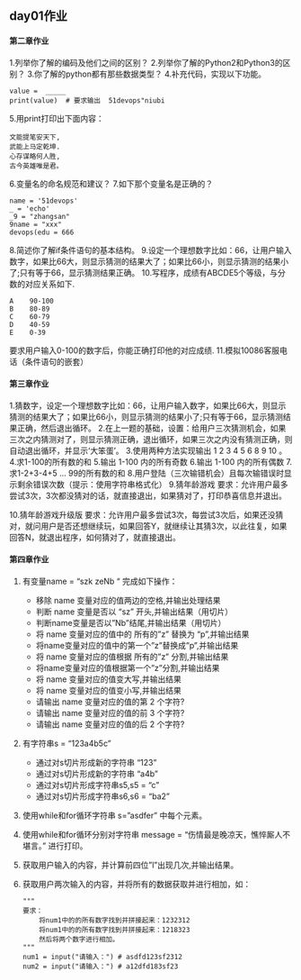 ## day01作业

#### 第二章作业

1.列举你了解的编码及他们之间的区别？
2.列举你了解的Python2和Python3的区别？
3.你了解的python都有那些数据类型？
4.补充代码，实现以下功能。

```
value =  _____ 
print(value)  # 要求输出  51devops"niubi
```

5.用print打印出下面内容：

```
⽂能提笔安天下,
武能上⻢定乾坤.
⼼存谋略何⼈胜,
古今英雄唯是君。
```

6.变量名的命名规范和建议？
7.如下那个变量名是正确的？

```
name = '51devops'
_ = 'echo'
_9 = "zhangsan"
9name = "xxx"
devops(edu = 666
```

8.简述你了解if条件语句的基本结构。
9.设定一个理想数字比如：66，让用户输入数字，如果比66大，则显示猜测的结果大了；如果比66小，则显示猜测的结果小了;只有等于66，显示猜测结果正确。
10.写程序，成绩有ABCDE5个等级，与分数的对应关系如下.

```
A    90-100
B    80-89
C    60-79
D    40-59
E    0-39
```

要求用户输入0-100的数字后，你能正确打印他的对应成绩.
11.模拟10086客服电话（条件语句的嵌套）

#### 第三章作业

1.猜数字，设定一个理想数字比如：66，让用户输入数字，如果比66大，则显示猜测的结果大了；如果比66小，则显示猜测的结果小了;只有等于66，显示猜测结果正确，然后退出循环。
2.在上一题的基础，设置：给用户三次猜测机会，如果三次之内猜测对了，则显示猜测正确，退出循环，如果三次之内没有猜测正确，则自动退出循环，并显示‘大笨蛋’。
3.使用两种方法实现输出 1 2 3 4 5 6 8 9 10 。
4.求1-100的所有数的和
5.输出 1-100 内的所有奇数
6.输出 1-100 内的所有偶数
7.求1-2+3-4+5 … 99的所有数的和
8.⽤户登陆（三次输错机会）且每次输错误时显示剩余错误次数（提示：使⽤字符串格式化）
9.猜年龄游戏
要求：允许用户最多尝试3次，3次都没猜对的话，就直接退出，如果猜对了，打印恭喜信息并退出。

10.猜年龄游戏升级版
要求：允许用户最多尝试3次，每尝试3次后，如果还没猜对，就问用户是否还想继续玩，如果回答Y，就继续让其猜3次，以此往复，如果回答N，就退出程序，如何猜对了，就直接退出。

#### 第四章作业

1. 有变量name = “szk zeNb “ 完成如下操作：

   - 移除 name 变量对应的值两边的空格,并输出处理结果
   - 判断 name 变量是否以 “sz” 开头,并输出结果（用切片）
   - 判断name变量是否以”Nb”结尾,并输出结果（用切片）
   - 将 name 变量对应的值中的 所有的”z” 替换为 “p”,并输出结果
   - 将name变量对应的值中的第一个”z”替换成”p”,并输出结果
   - 将 name 变量对应的值根据 所有的”z” 分割,并输出结果
   - 将name变量对应的值根据第一个”z”分割,并输出结果
   - 将 name 变量对应的值变大写,并输出结果
   - 将 name 变量对应的值变小写,并输出结果
   - 请输出 name 变量对应的值的第 2 个字符?
   - 请输出 name 变量对应的值的前 3 个字符?
   - 请输出 name 变量对应的值的后 2 个字符?

2. 有字符串s = “123a4b5c”

   - 通过对s切片形成新的字符串 “123”
   - 通过对s切片形成新的字符串 “a4b”
   - 通过对s切片形成字符串s5,s5 = “c”
   - 通过对s切片形成字符串s6,s6 = “ba2”

3. 使用while和for循环字符串 s=”asdfer” 中每个元素。

4. 使用while和for循环分别对字符串 message = “伤情最是晚凉天，憔悴厮人不堪言。” 进行打印。

5. 获取用户输入的内容，并计算前四位”l”出现几次,并输出结果。

6. 获取用户两次输入的内容，并将所有的数据获取并进行相加，如：

   ```
   """
   要求：
       将num1中的的所有数字找到并拼接起来：1232312
       将num1中的的所有数字找到并拼接起来：1218323
       然后将两个数字进行相加。
   """
   num1 = input("请输入：") # asdfd123sf2312
   num2 = input("请输入：") # a12dfd183sf23
   ```